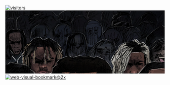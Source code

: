 ![visitors](https://visitor-badge.laobi.icu/badge?page_id=jono-png)
![Profile Banner](banner.png)
[![web-visual-bookmark@2x](https://github.com/jono-png/jono-png/assets/159429141/3dbb0b31-6173-4029-a765-230f04aeaf0f)](https://github.com/jono-png/endpoints)
